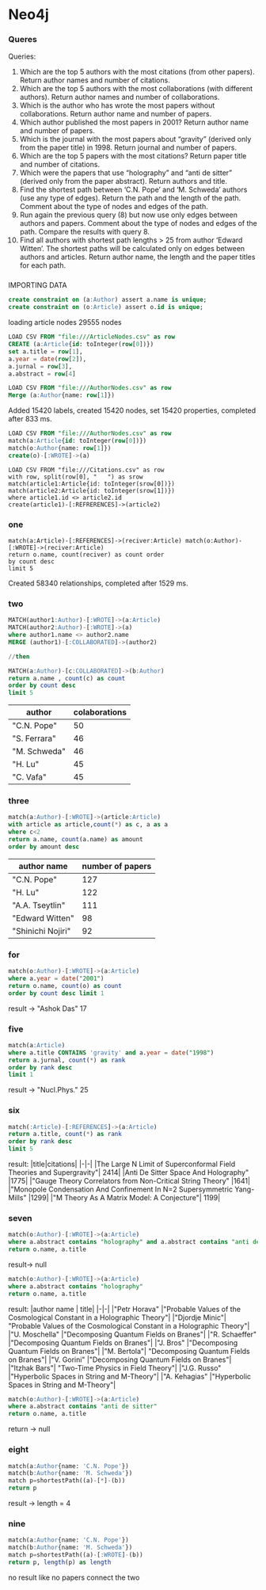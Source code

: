 # Neo4j

### Queres
Queries:
1. Which are the top 5 authors with the most citations (from other papers).
Return author names and number of citations.
2. Which are the top 5 authors with the most collaborations (with different
authors). Return author names and number of collaborations.
3. Which is the author who has wrote the most papers without collaborations.
Return author name and number of papers.
4. Which author published the most papers in 2001? Return author name and
number of papers.
5. Which is the journal with the most papers about “gravity” (derived only from
the paper title) in 1998. Return journal and number of papers.
6. Which are the top 5 papers with the most citations? Return paper title and
number of citations.
7. Which were the papers that use “holography” and “anti de sitter” (derived only
from the paper abstract). Return authors and title.
8. Find the shortest path between ‘C.N. Pope’ and ‘M. Schweda’ authors (use any
type of edges). Return the path and the length of the path. Comment about
the type of nodes and edges of the path.
9. Run again the previous query (8) but now use only edges between authors
and papers. Comment about the type of nodes and edges of the path.
Compare the results with query 8.
10. Find all authors with shortest path lengths > 25 from author ‘Edward Witten’.
The shortest paths will be calculated only on edges between authors and
articles. Return author name, the length and the paper titles for each path.


### 
IMPORTING DATA
```sql
create constraint on (a:Author) assert a.name is unique; 
create constraint on (o:Article) assert o.id is unique;
```

loading article nodes 29555 nodes
```sql
LOAD CSV FROM "file:///ArticleNodes.csv" as row
CREATE (a:Article{id: toInteger(row[0])})
set a.title = row[1],
a.year = date(row[2]),
a.jurnal = row[3],
a.abstract = row[4]
```

```sql
LOAD CSV FROM "file:///AuthorNodes.csv" as row
Merge (a:Author{name: row[1]})

```
Added 15420 labels, created 15420 nodes, set 15420 properties, completed after 833 ms.

```sql
LOAD CSV FROM "file:///AuthorNodes.csv" as row
match(a:Article{id: toInteger(row[0])})
match(o:Author{name: row[1]})
create(o)-[:WROTE]->(a)
```

```
LOAD CSV FROM "file:///Citations.csv" as row
with row, split(row[0], "	") as srow
match(article1:Article{id: toInteger(srow[0])})
match(article2:Article{id: toInteger(srow[1])})
where article1.id <> article2.id
create(article1)-[:REFRERENCES]->(article2)
```


### one 
~~~cypher
match(a:Article)-[:REFERENCES]->(reciver:Article) match(o:Author)-[:WROTE]->(reciver:Article)
return o.name, count(reciver) as count order 
by count desc 
limit 5
~~~
Created 58340 relationships, completed after 1529 ms.


### two
```sql
MATCH(author1:Author)-[:WROTE]->(a:Article)
MATCH(author2:Author)-[:WROTE]->(a)
where author1.name <> author2.name
MERGE (author1)-[:COLLABORATED]->(author2)

//then 

MATCH(a:Author)-[c:COLLABORATED]->(b:Author)
return a.name , count(c) as count
order by count desc
limit 5
```
|author|colaborations|
|-|-|
|"C.N. Pope"	|50|
|"S. Ferrara"	|46|
|"M. Schweda"	|46|
|"H. Lu"	|45|
|"C. Vafa"|	45|

### three
```sql
match(a:Author)-[:WROTE]->(article:Article)
with article as article,count(*) as c, a as a
where c<2
return a.name, count(a.name) as amount
order by amount desc 
```
|author name| number of papers|
|-|-|
|"C.N. Pope"|	127|
|"H. Lu"|	122|
|"A.A. Tseytlin"|	111|
|"Edward Witten"	|98|
|"Shinichi Nojiri"|	92|

### for
```sql
match(o:Author)-[:WROTE]->(a:Article)
where a.year = date("2001")
return o.name, count(o) as count
order by count desc limit 1
```
result -> "Ashok Das"	17

### five
```sql
match(a:Article)
where a.title CONTAINS 'gravity' and a.year = date("1998")
return a.jurnal, count(*) as rank
order by rank desc
limit 1
```
result -> "Nucl.Phys."	25

### six
```sql
match(:Article)-[:REFERENCES]->(a:Article)
return a.title, count(*) as rank
order by rank desc
limit 5
```
result:
|title|citations|
|-|-|
|The Large N Limit of Superconformal Field Theories and Supergravity"|	2414|
|Anti De Sitter Space And Holography"	|1775|
|"Gauge Theory Correlators from Non-Critical String Theory"	|1641|
|"Monopole Condensation And Confinement In N=2 Supersymmetric Yang-Mills"	|1299|
|"M Theory As A Matrix Model: A Conjecture"|	1199|


### seven 
```sql
match(o:Author)-[:WROTE]->(a:Article)
where a.abstract contains "holography" and a.abstract contains "anti de sitter"
return o.name, a.title
```
result-> null
```sql
match(o:Author)-[:WROTE]->(a:Article)
where a.abstract contains "holography" 
return o.name, a.title
```
result: 
|author name | title|
|-|-|
|"Petr Horava"	|"Probable Values of the Cosmological Constant in a Holographic Theory"|
|"Djordje Minic"|	"Probable Values of the Cosmological Constant in a Holographic Theory"|
|"U. Moschella"	|"Decomposing Quantum Fields on Branes"|
|"R. Schaeffer"	|"Decomposing Quantum Fields on Branes"|
|"J. Bros"	|"Decomposing Quantum Fields on Branes"|
|"M. Bertola"|	"Decomposing Quantum Fields on Branes"|
|"V. Gorini"	|"Decomposing Quantum Fields on Branes"|
|"Itzhak Bars"|	"Two-Time Physics in Field Theory"|
|"J.G. Russo"	|"Hyperbolic Spaces in String and M-Theory"|
|"A. Kehagias"	|"Hyperbolic Spaces in String and M-Theory"|

```sql
match(o:Author)-[:WROTE]->(a:Article)
where a.abstract contains "anti de sitter" 
return o.name, a.title
```
return -> null

### eight

```sql
match(a:Author{name: 'C.N. Pope'})
match(b:Author{name: 'M. Schweda'})
match p=shortestPath((a)-[*]-(b))
return p
```
result -> length = 4

### nine
```sql
match(a:Author{name: 'C.N. Pope'})
match(b:Author{name: 'M. Schweda'})
match p=shortestPath((a)-[:WROTE]-(b))
return p, length(p) as length
```
no result like no papers connect the two
